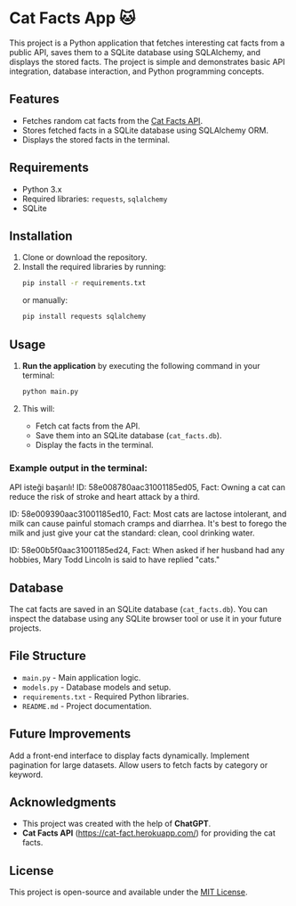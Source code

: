 # Cat Facts App 🐱

This project is a Python application that fetches interesting cat facts from a public API, saves them to a SQLite database using SQLAlchemy, and displays the stored facts. The project is simple and demonstrates basic API integration, database interaction, and Python programming concepts.


## Features
- Fetches random cat facts from the [Cat Facts API](https://cat-fact.herokuapp.com).
- Stores fetched facts in a SQLite database using SQLAlchemy ORM.
- Displays the stored facts in the terminal.

## Requirements
- Python 3.x
- Required libraries: `requests`, `sqlalchemy`
- SQLite

## Installation

1. Clone or download the repository.
2. Install the required libraries by running:
    ```bash
    pip install -r requirements.txt
    ```
    or manually:
    ```bash
    pip install requests sqlalchemy
    ```

## Usage

1. **Run the application** by executing the following command in your terminal:
    ```bash
    python main.py
    ```

2. This will:
    - Fetch cat facts from the API.
    - Save them into an SQLite database (`cat_facts.db`).
    - Display the facts in the terminal.

### Example output in the terminal:
API isteği başarılı!
ID: 58e008780aac31001185ed05, Fact: Owning a cat can reduce the risk of stroke and heart attack by a third.  

ID: 58e009390aac31001185ed10, Fact: Most cats are lactose intolerant, and milk can cause painful stomach cramps and diarrhea. It's best to forego the milk and just give your cat the standard: clean, cool drinking water.  

ID: 58e00b5f0aac31001185ed24, Fact: When asked if her husband had any hobbies, Mary Todd Lincoln is said to have replied "cats."


## Database

The cat facts are saved in an SQLite database (`cat_facts.db`). You can inspect the database using any SQLite browser tool or use it in your future projects.

## File Structure
- `main.py` - Main application logic.
- `models.py` - Database models and setup.
- `requirements.txt` - Required Python libraries.
- `README.md` - Project documentation.

## Future Improvements
Add a front-end interface to display facts dynamically.
Implement pagination for large datasets.
Allow users to fetch facts by category or keyword.

## Acknowledgments

- This project was created with the help of **ChatGPT**.
- **Cat Facts API** (https://cat-fact.herokuapp.com/) for providing the cat facts.

## License

This project is open-source and available under the [MIT License](LICENSE).
